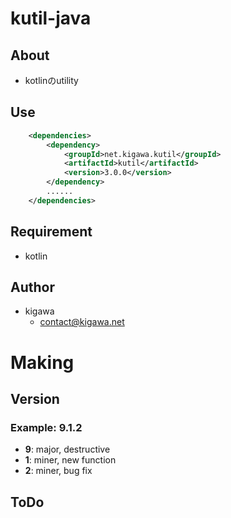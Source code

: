 # kutil-java

## About

* kotlinのutility

## Use

```pom.xml
    <dependencies>
        <dependency>
            <groupId>net.kigawa.kutil</groupId>
            <artifactId>kutil</artifactId>
            <version>3.0.0</version>
        </dependency>
        ......
    </dependencies>
```

## Requirement

* kotlin

## Author

* kigawa
    * contact@kigawa.net

# Making

## Version

### Example: 9.1.2

* **9**: major, destructive
* **1**: miner, new function
* **2**: miner, bug fix

## ToDo
